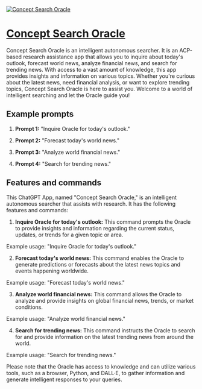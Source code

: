 [![Concept Search Oracle](https://files.oaiusercontent.com/file-YFqmpl4tWq2yoqQoDuvt6q5R?se=2123-10-17T05%3A13%3A32Z&sp=r&sv=2021-08-06&sr=b&rscc=max-age%3D31536000%2C%20immutable&rscd=attachment%3B%20filename%3D239ea599-0f5f-4590-a7be-6e39514ca64a.png&sig=1kbPODyOfHyrgcg2QJ0XiIBQJ%2BfIPB0d4N14SgqhDtQ%3D)](https://chat.openai.com/g/g-gpTy4Jikw-concept-search-oracle)

# [Concept Search Oracle](https://chat.openai.com/g/g-gpTy4Jikw-concept-search-oracle)

Concept Search Oracle is an intelligent autonomous searcher. It is an ACP-based research assistance app that allows you to inquire about today's outlook, forecast world news, analyze financial news, and search for trending news. With access to a vast amount of knowledge, this app provides insights and information on various topics. Whether you're curious about the latest news, need financial analysis, or want to explore trending topics, Concept Search Oracle is here to assist you. Welcome to a world of intelligent searching and let the Oracle guide you!

## Example prompts

1. **Prompt 1:** "Inquire Oracle for today's outlook."

2. **Prompt 2:** "Forecast today's world news."

3. **Prompt 3:** "Analyze world financial news."

4. **Prompt 4:** "Search for trending news."

## Features and commands

This ChatGPT App, named "Concept Search Oracle," is an intelligent autonomous searcher that assists with research. It has the following features and commands:

1. **Inquire Oracle for today's outlook:** This command prompts the Oracle to provide insights and information regarding the current status, updates, or trends for a given topic or area.

Example usage: "Inquire Oracle for today's outlook."

2. **Forecast today's world news:** This command enables the Oracle to generate predictions or forecasts about the latest news topics and events happening worldwide.

Example usage: "Forecast today's world news."

3. **Analyze world financial news:** This command allows the Oracle to analyze and provide insights on global financial news, trends, or market conditions.

Example usage: "Analyze world financial news."

4. **Search for trending news:** This command instructs the Oracle to search for and provide information on the latest trending news from around the world.

Example usage: "Search for trending news."

Please note that the Oracle has access to knowledge and can utilize various tools, such as a browser, Python, and DALL·E, to gather information and generate intelligent responses to your queries.